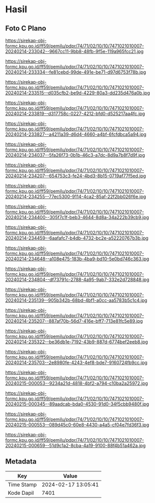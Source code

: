 # Hasil

## Foto C Plano

https://sirekap-obj-formc.kpu.go.id/ff59/pemilu/pdpr/74/71/02/10/10/7471021010007-20240214-233042--9667cc11-9bb8-48fb-9f5e-119a965fcc21.jpg

https://sirekap-obj-formc.kpu.go.id/ff59/pemilu/pdpr/74/71/02/10/10/7471021010007-20240214-233334--fe81cebd-99de-491e-be71-d97d6753f78b.jpg

https://sirekap-obj-formc.kpu.go.id/ff59/pemilu/pdpr/74/71/02/10/10/7471021010007-20240214-233515--d035cfb2-be9d-4229-80a3-dd235d476a0b.jpg

https://sirekap-obj-formc.kpu.go.id/ff59/pemilu/pdpr/74/71/02/10/10/7471021010007-20240214-233819--d317758c-0227-4212-bfd0-d525217aa4fc.jpg

https://sirekap-obj-formc.kpu.go.id/ff59/pemilu/pdpr/74/71/02/10/10/7471021010007-20240214-233827--a4211a39-d6d4-4660-a4bf-6fcfdbca5a94.jpg

https://sirekap-obj-formc.kpu.go.id/ff59/pemilu/pdpr/74/71/02/10/10/7471021010007-20240214-234037--5fa26f73-0b1b-46c3-a7dc-8d9a7b8f7d9f.jpg

https://sirekap-obj-formc.kpu.go.id/ff59/pemilu/pdpr/74/71/02/10/10/7471021010007-20240214-234207--654753c3-fe24-4bd3-8b15-0719af77f5ed.jpg

https://sirekap-obj-formc.kpu.go.id/ff59/pemilu/pdpr/74/71/02/10/10/7471021010007-20240214-234255--77ec5300-9114-4ca2-85af-22f2bb026f6e.jpg

https://sirekap-obj-formc.kpu.go.id/ff59/pemilu/pdpr/74/71/02/10/10/7471021010007-20240214-234400--305f7c1f-beb3-4644-8d8a-34a222b39cb9.jpg

https://sirekap-obj-formc.kpu.go.id/ff59/pemilu/pdpr/74/71/02/10/10/7471021010007-20240214-234459--6aafafc7-b4db-4732-bc2e-a52220767b3b.jpg

https://sirekap-obj-formc.kpu.go.id/ff59/pemilu/pdpr/74/71/02/10/10/7471021010007-20240214-234648--a108e475-183b-4ba9-bd10-5e0bd746c363.jpg

https://sirekap-obj-formc.kpu.go.id/ff59/pemilu/pdpr/74/71/02/10/10/7471021010007-20240214-234804--df73791c-2788-4a95-9ab7-332e2d728848.jpg

https://sirekap-obj-formc.kpu.go.id/ff59/pemilu/pdpr/74/71/02/10/10/7471021010007-20240214-235139--905b342b-68bd-4bf1-a0cc-aa5783b5c1c4.jpg

https://sirekap-obj-formc.kpu.go.id/ff59/pemilu/pdpr/74/71/02/10/10/7471021010007-20240214-235207--887af70b-56d7-416e-bff7-713e81fc5e89.jpg

https://sirekap-obj-formc.kpu.go.id/ff59/pemilu/pdpr/74/71/02/10/10/7471021010007-20240214-235322--be36db1e-7192-43b9-887d-6774bef2eeb8.jpg

https://sirekap-obj-formc.kpu.go.id/ff59/pemilu/pdpr/74/71/02/10/10/7471021010007-20240214-235703--2e8980fe-4243-4ef8-bde7-9160724fb9cc.jpg

https://sirekap-obj-formc.kpu.go.id/ff59/pemilu/pdpr/74/71/02/10/10/7471021010007-20240215-000053--9234a21d-4818-4bf2-a794-c10ba2a25972.jpg

https://sirekap-obj-formc.kpu.go.id/ff59/pemilu/pdpr/74/71/02/10/10/7471021010007-20240215-000345--89aadcab-bda0-4530-91d0-34f5cbb9480f.jpg

https://sirekap-obj-formc.kpu.go.id/ff59/pemilu/pdpr/74/71/02/10/10/7471021010007-20240215-000553--089d45c0-60e8-4430-a4a5-cf04e7fd36f3.jpg

https://sirekap-obj-formc.kpu.go.id/ff59/pemilu/pdpr/74/71/02/10/10/7471021010007-20240215-000659--51d9c1a2-8cba-4a19-9100-88f4b51a462a.jpg


## Metadata

| Key        | Value               |
| ---------- | ------------------- |
| Time Stamp | 2024-02-17 13:05:41 |
| Kode Dapil | 7401                |



